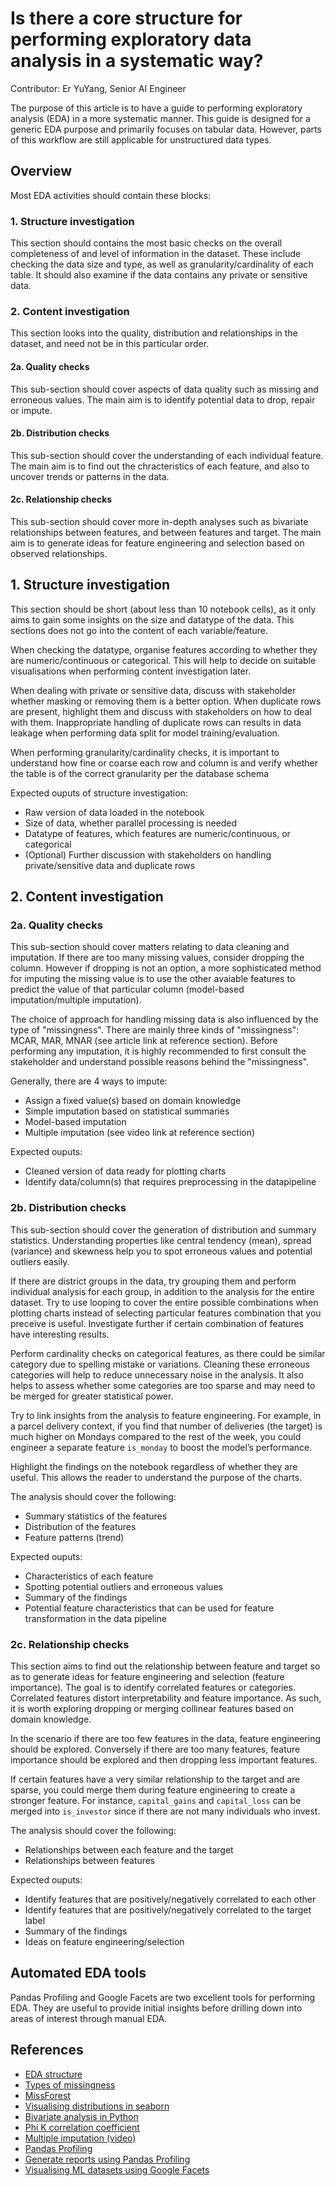 # Is there a core structure for performing exploratory data analysis in a systematic way?

Contributor: Er YuYang, Senior AI Engineer

The purpose of this article is to have a guide to performing exploratory analysis (EDA) in a more systematic manner. This guide is designed for a generic EDA purpose and primarily focuses on tabular data. However, parts of this workflow are still applicable for unstructured data types.

## Overview
Most EDA activities should contain these blocks:

### 1. Structure investigation

This section should contains the most basic checks on the overall completeness of and level of information in the dataset. These include checking the data size and type, as well as granularity/cardinality of each table. It should also examine if the data contains any private or sensitive data.  

### 2. Content investigation

This section looks into the quality, distribution and relationships in the dataset, and need not be in this particular order.

#### 2a. Quality checks

This sub-section should cover aspects of data quality such as missing and erroneous values. The main aim is to identify potential data to drop, repair or impute.

#### 2b. Distribution checks

This sub-section should cover the understanding of each individual feature. The main aim is to find out the chracteristics of each feature, and also to uncover trends or patterns in the data.

#### 2c. Relationship checks

This sub-section should cover more in-depth analyses such as bivariate relationships between features, and between features and target. The main aim is to generate ideas for feature engineering and selection based on observed relationships.

## 1. Structure investigation

This section should be short (about less than 10 notebook cells), as it only aims to gain some insights on the size and datatype of the data. This sections does not go into the content of each variable/feature. 

When checking the datatype, organise features according to whether they are numeric/continuous or categorical. This will help to decide on suitable visualisations when performing content investigation later.

When dealing with private or sensitive data, discuss with stakeholder whether masking or removing them is a better option. When duplicate rows are present, highlight them and discuss with stakeholders on how to deal with them. Inappropriate handling of duplicate rows can results in data leakage when performing data split for model training/evaluation.

When performing granularity/cardinality checks, it is important to understand how fine or coarse each row and column is and verify whether the table is of the correct granularity per the database schema

Expected ouputs of structure investigation: 
- Raw version of data loaded in the notebook
- Size of data, whether parallel processing is needed
- Datatype of features, which features are numeric/continuous, or categorical
- (Optional) Further discussion with stakeholders on handling private/sensitive data and duplicate rows

## 2. Content investigation

### 2a. Quality checks

This sub-section should cover matters relating to data cleaning and imputation. If there are too many missing values, consider dropping the column. However if dropping is not an option, a more sophisticated method for imputing the missing value is to use the other avaiable features to predict the value of that particular column (model-based imputation/multiple imputation). 

The choice of approach for handling missing data is also influenced by the type of "missingness". There are mainly three kinds of "missingness": MCAR, MAR, MNAR (see article link at reference section). Before performing any imputation, it is highly recommended to first consult the stakeholder and understand possible reasons behind the "missingness". 

Generally, there are 4 ways to impute:
- Assign a fixed value(s) based on domain knowledge
- Simple imputation based on statistical summaries
- Model-based imputation
- Multiple imputation (see video link at reference section)

Expected ouputs:
- Cleaned version of data ready for plotting charts
- Identify data/column(s) that requires preprocessing in the datapipeline

### 2b. Distribution checks

This sub-section should cover the generation of distribution and summary statistics. Understanding properties like central tendency (mean), spread (variance) and skewness help you to spot erroneous values and potential outliers easily.

If there are district groups in the data, try grouping them and perform individual analysis for each group, in addition to the analysis for the entire dataset. Try to use looping to cover the entire possible combinations when plotting charts instead of selecting particular features combination that you preceive is useful. Investigate further if certain combination of features have interesting results. 

Perform cardinality checks on categorical features, as there could be similar category due to spelling mistake or variations. Cleaning these erroneous categories will help to reduce unnecessary noise in the analysis. It also helps to assess whether some categories are too sparse and may need to be merged for greater statistical power.

Try to link insights from the analysis to feature engineering. For example, in a parcel delivery context, if you find that number of deliveries (the target) is much higher on Mondays compared to the rest of the week, you could engineer a separate feature `is_monday` to boost the model’s performance. 

Highlight the findings on the notebook regardless of whether they are useful. This allows the reader to understand the purpose of the charts.

The analysis should cover the following:
- Summary statistics of the features
- Distribution of the features
- Feature patterns (trend)

Expected ouputs:
- Characteristics of each feature
- Spotting potential outliers and erroneous values
- Summary of the findings
- Potential feature characteristics that can be used for feature transformation in the data pipeline

### 2c. Relationship checks

This section aims to find out the relationship between feature and target so as to generate ideas for feature engineering and selection (feature importance). The goal is to identify correlated features or categories. Correlated features distort interpretability and feature importance. As such, it is worth exploring dropping or merging collinear features based on domain knowledge. 

In the scenario if there are too few features in the data, feature engineering should be explored. Conversely if there are too many features, feature importance should be explored and then dropping less important features.

If certain features have a very similar relationship to the target and are sparse, you could merge them during feature engineering to create a stronger feature. For instance, `capital_gains` and `capital_loss` can be merged into `is_investor` since if there are not many individuals who invest.

The analysis should cover the following:
- Relationships between each feature and the target
- Relationships between features

Expected ouputs:
- Identify features that are positively/negatively correlated to each other
- Identify features that are positively/negatively correlated to the target label
- Summary of the findings
- Ideas on feature engineering/selection

## Automated EDA tools
Pandas Profiling and Google Facets are two excellent tools for performing EDA. They are useful to provide initial insights before drilling down into areas of interest through manual EDA.

## References
- [EDA structure](https://miykael.github.io/blog/2022/advanced_eda/  )
- [Types of missingness](https://www-users.york.ac.uk/~mb55/intro/typemiss4.html)
- [MissForest](https://towardsdatascience.com/missforest-the-best-missing-data-imputation-algorithm-4d01182aed3)
- [Visualising distributions in seaborn](https://seaborn.pydata.org/tutorial/distributions.html)
- [Bivariate analysis in Python](https://www.analyticsvidhya.com/blog/2022/02/a-quick-guide-to-bivariate-analysis-in-python/)
- [Phi K correlation coefficient](https://towardsdatascience.com/phik-k-get-familiar-with-the-latest-correlation-coefficient-9ba0032b37e7)
- [Multiple imputation (video)](https://www.youtube.com/watch?v=LMsULWGtP2c)
- [Pandas Profiling](https://pypi.org/project/pandas-profiling/)
- [Generate reports using Pandas Profiling](https://www.analyticsvidhya.com/blog/2021/06/generate-reports-using-pandas-profiling-deploy-using-streamlit/)
- [Visualising ML datasets using Google Facets](https://towardsdatascience.com/visualising-machine-learning-datasets-with-googles-facets-462d923251b3)